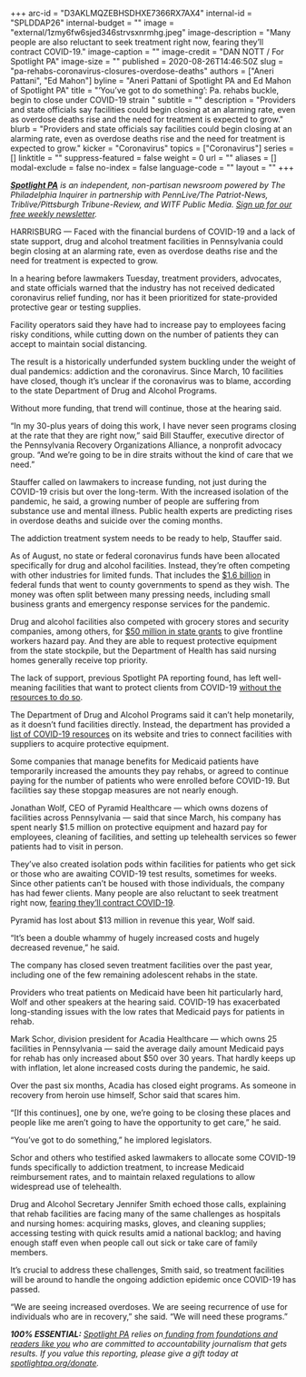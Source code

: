 +++
arc-id = "D3AKLMQZEBHSDHXE7366RX7AX4"
internal-id = "SPLDDAP26"
internal-budget = ""
image = "external/1zmy6fw6sjed346strvsxnrmhg.jpeg"
image-description = "Many people are also reluctant to seek treatment right now, fearing they’ll contract COVID-19."
image-caption = ""
image-credit = "DAN NOTT / For Spotlight PA"
image-size = ""
published = 2020-08-26T14:46:50Z
slug = "pa-rehabs-coronavirus-closures-overdose-deaths"
authors = ["Aneri Pattani", "Ed Mahon"]
byline = "Aneri Pattani of Spotlight PA and Ed Mahon of Spotlight PA"
title = "‘You’ve got to do something’: Pa. rehabs buckle, begin to close under COVID-19 strain "
subtitle = ""
description = "Providers and state officials say facilities could begin closing at an alarming rate, even as overdose deaths rise and the need for treatment is expected to grow."
blurb = "Providers and state officials say facilities could begin closing at an alarming rate, even as overdose deaths rise and the need for treatment is expected to grow."
kicker = "Coronavirus"
topics = ["Coronavirus"]
series = []
linktitle = ""
suppress-featured = false
weight = 0
url = ""
aliases = []
modal-exclude = false
no-index = false
language-code = ""
layout = ""
+++

<a href="https://www.spotlightpa.org/"><i><b>Spotlight PA</b></i></a><i> is an independent, non-partisan newsroom powered by The Philadelphia Inquirer in partnership with PennLive/The Patriot-News, Triblive/Pittsburgh Tribune-Review, and WITF Public Media. </i><a href="https://www.spotlightpa.org/newsletters"><i>Sign up for our free weekly newsletter</i></a><i>.</i>

HARRISBURG — Faced with the financial burdens of COVID-19 and a lack of state support, drug and alcohol treatment facilities in Pennsylvania could begin closing at an alarming rate, even as overdose deaths rise and the need for treatment is expected to grow.

In a hearing before lawmakers Tuesday, treatment providers, advocates, and state officials warned that the industry has not received dedicated coronavirus relief funding, nor has it been prioritized for state-provided protective gear or testing supplies.

Facility operators said they have had to increase pay to employees facing risky conditions, while cutting down on the number of patients they can accept to maintain social distancing.

The result is a historically underfunded system buckling under the weight of dual pandemics: addiction and the coronavirus. Since March, 10 facilities have closed, though it’s unclear if the coronavirus was to blame, according to the state Department of Drug and Alcohol Programs.

Without more funding, that trend will continue, those at the hearing said.

<script src="https://www.spotlightpa.org/embed.js" async></script><div data-spl-embed-version="1" data-spl-src="https://www.spotlightpa.org/embeds/newsletter-covid/"></div>

“In my 30-plus years of doing this work, I have never seen programs closing at the rate that they are right now,” said Bill Stauffer, executive director of the Pennsylvania Recovery Organizations Alliance, a nonprofit advocacy group. “And we’re going to be in dire straits without the kind of care that we need.”

Stauffer called on lawmakers to increase funding, not just during the COVID-19 crisis but over the long-term. With the increased isolation of the pandemic, he said, a growing number of people are suffering from substance use and mental illness. Public health experts are predicting rises in overdose deaths and suicide over the coming months.

The addiction treatment system needs to be ready to help, Stauffer said.

As of August, no state or federal coronavirus funds have been allocated specifically for drug and alcohol facilities. Instead, they’re often competing with other industries for limited funds. That includes the <a href="https://dced.pa.gov/programs/covid-19-county-relief-block-grant-program/">$1.6 billion</a> in federal funds that went to county governments to spend as they wish. The money was often split between many pressing needs, including small business grants and emergency response services for the pandemic.

Drug and alcohol facilities also competed with grocery stores and security companies, among others, for <a href="https://dced.pa.gov/newsroom/wolf-administration-grants-hazard-pay-to-front-line-workers-in-life-sustaining-industries/#:~:text=The%20program%2C%20announced%20last%20month,vital%20industry%20sectors%20across%20Pennsylvania.&amp;text=Employers%20applied%20for%20up%20to,time%20equivalent%20employees%20per%20location.">$50 million in state grants</a> to give frontline workers hazard pay. And they are able to request protective equipment from the state stockpile, but the Department of Health has said nursing homes generally receive top priority.

The lack of support, previous Spotlight PA reporting found, has left well-meaning facilities that want to protect clients from COVID-19 <a href="https://www.spotlightpa.org/news/2020/08/pennsylvania-drug-alcohol-rehab-coronavirus-covid-19-protections/">without the resources to do so</a>.

The Department of Drug and Alcohol Programs said it can’t help monetarily, as it doesn’t fund facilities directly. Instead, the department has provided a <a href="https://www.ddap.pa.gov/Get%20Help%20Now/Pages/Coronavirus.aspx">list of COVID-19 resources</a> on its website and tries to connect facilities with suppliers to acquire protective equipment.

Some companies that manage benefits for Medicaid patients have temporarily increased the amounts they pay rehabs, or agreed to continue paying for the number of patients who were enrolled before COVID-19. But facilities say these stopgap measures are not nearly enough.

Jonathan Wolf, CEO of Pyramid Healthcare — which owns dozens of facilities across Pennsylvania — said that since March, his company has spent nearly $1.5 million on protective equipment and hazard pay for employees, cleaning of facilities, and setting up telehealth services so fewer patients had to visit in person.

They’ve also created isolation pods within facilities for patients who get sick or those who are awaiting COVID-19 test results, sometimes for weeks. Since other patients can’t be housed with those individuals, the company has had fewer clients. Many people are also reluctant to seek treatment right now, <a href="https://www.spotlightpa.org/news/2020/08/pennsylvania-drug-alcohol-rehab-coronavirus-covid-19-protections/">fearing they’ll contract COVID-19</a>.

Pyramid has lost about $13 million in revenue this year, Wolf said.

“It’s been a double whammy of hugely increased costs and hugely decreased revenue,” he said.

The company has closed seven treatment facilities over the past year, including one of the few remaining adolescent rehabs in the state.

Providers who treat patients on Medicaid have been hit particularly hard, Wolf and other speakers at the hearing said. COVID-19 has exacerbated long-standing issues with the low rates that Medicaid pays for patients in rehab.

Mark Schor, division president for Acadia Healthcare — which owns 25 facilities in Pennsylvania — said the average daily amount Medicaid pays for rehab has only increased about $50 over 30 years. That hardly keeps up with inflation, let alone increased costs during the pandemic, he said.

Over the past six months, Acadia has closed eight programs. As someone in recovery from heroin use himself, Schor said that scares him.

<script src="https://www.spotlightpa.org/embed.js" async></script><div data-spl-embed-version="1" data-spl-src="https://www.spotlightpa.org/embeds/donate/"></div>

“[If this continues], one by one, we’re going to be closing these places and people like me aren’t going to have the opportunity to get care,” he said.

“You’ve got to do something,” he implored legislators.

Schor and others who testified asked lawmakers to allocate some COVID-19 funds specifically to addiction treatment, to increase Medicaid reimbursement rates, and to maintain relaxed regulations to allow widespread use of telehealth.

Drug and Alcohol Secretary Jennifer Smith echoed those calls, explaining that rehab facilities are facing many of the same challenges as hospitals and nursing homes: acquiring masks, gloves, and cleaning supplies; accessing testing with quick results amid a national backlog; and having enough staff even when people call out sick or take care of family members.

It’s crucial to address these challenges, Smith said, so treatment facilities will be around to handle the ongoing addiction epidemic once COVID-19 has passed.

“We are seeing increased overdoses. We are seeing recurrence of use for individuals who are in recovery,” she said. “We will need these programs.”

<i><b>100% ESSENTIAL:</b></i> <a href="https://www.spotlightpa.org/"><i>Spotlight PA</i></a><i> relies on</i><a href="https://www.spotlightpa.org/support"><i> funding from foundations and readers like you</i></a><i> who are committed to accountability journalism that gets results. If you value this reporting, please give a gift today at </i><a href="http://spotlightpa.org/donate"><i>spotlightpa.org/donate</i></a><i>.</i>

<script src="https://www.spotlightpa.org/embed.js" async></script><div data-spl-embed-version="1" data-spl-src="https://www.spotlightpa.org/embeds/tips/?tip_text=We%20want%20your%20help%20investigating%20the%20business%20of%20addiction%20treatment%20in%20Pennsylvania.%20Use%20the%20form%20below%20to%20talk%20to%20a%20reporter%20about%20your%20experience.%20%20%3Cb%3EWe%20take%20your%20privacy%20seriously%20and%20will%20treat%20your%20information%20with%20the%20sensitivity%20it%20deserves.%3C%2Fb%3E"></div>
